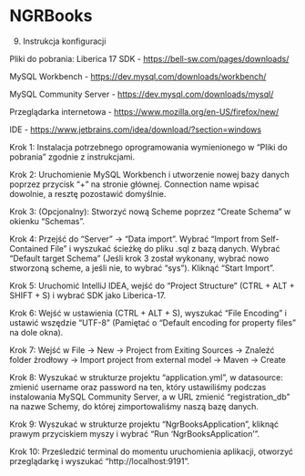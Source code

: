 # NGRBooks
9. Instrukcja konfiguracji

Pliki do pobrania:
Liberica 17 SDK - https://bell-sw.com/pages/downloads/

MySQL Workbench - https://dev.mysql.com/downloads/workbench/

MySQL Community Server - https://dev.mysql.com/downloads/mysql/

Przeglądarka internetowa - https://www.mozilla.org/en-US/firefox/new/

IDE  - https://www.jetbrains.com/idea/download/?section=windows



Krok 1: Instalacja potrzebnego oprogramowania wymienionego w “Pliki do pobrania” zgodnie z instrukcjami.

Krok 2: Uruchomienie MySQL Workbench i utworzenie nowej bazy danych poprzez przycisk “+” na stronie głównej. Connection name wpisać dowolnie, a resztę pozostawić domyślnie.

Krok 3: (Opcjonalny): Stworzyć nową Scheme poprzez “Create Schema” w okienku “Schemas”.

Krok 4: Przejść do “Server” -> “Data import”. Wybrać “Import from Self-Contained File” i wyszukać ścieżkę do pliku .sql z bazą danych. Wybrać “Default target Schema” (Jeśli krok 3 został wykonany, wybrać nowo stworzoną scheme, a jeśli nie, to wybrać “sys”). Kliknąć “Start Import”.

Krok 5: Uruchomić IntelliJ IDEA, wejść do “Project Structure” (CTRL + ALT + SHIFT + S) i wybrać SDK jako Liberica-17.

Krok 6: Wejść w ustawienia (CTRL + ALT + S), wyszukać “File Encoding” i ustawić wszędzie “UTF-8” (Pamiętać o “Default encoding for property files” na dole okna).

Krok 7: Wejść w File -> New -> Project from Exiting Sources -> Znaleźć folder źrodłowy -> Import project from external model -> Maven -> Create

Krok 8: Wyszukać w strukturze projektu “application.yml”, w datasource: zmienić username oraz password na ten, który ustawiliśmy podczas instalowania MySQL Community Server, a w URL zmienić “registration_db” na nazwe Schemy, do której zimportowaliśmy naszą bazę danych.

Krok 9: Wyszukać w strukturze projektu “NgrBooksApplication”, kliknąć prawym przyciskiem myszy i wybrać “Run ‘NgrBooksApplication’”.

Krok 10: Prześledzić terminal do momentu uruchomienia aplikacji, otworzyć przeglądarkę i wyszukać “http://localhost:9191”.
